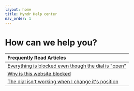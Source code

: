 ```yaml
---
layout: home
title: Myndr Help center
nav_order: 1
---
```

# How can we help you?

| Frequently Read Articles                                                                                         |
|:-----------------------------------------------------------------------------------------------------------------|
| [Everything is blocked even though the dial is "open"](/everything-is-blocked-even-though-the-dial-is-open.html) |
| [Why is this website blocked](/why-is-this-website-blocked.html)                                                 |
| [The dial isn't working when I change it's position](/the-dial-is-not-working-when-I-change-its-position.html)   |
